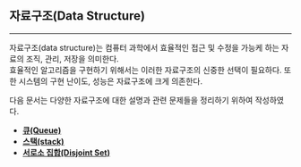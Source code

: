 ## 자료구조(Data Structure)

---

자료구조(data structure)는 컴퓨터 과학에서 효율적인 접근 및 수정을 가능케 하는 자료의 조직, 관리, 저장을 의미한다.  
효율적인 알고리즘을 구현하기 위해서는 이러한 자료구조의 신중한 선택이 필요하다. 또한 시스템의 구현 난이도, 성능은 자료구조에 크게 의존한다.

다음 문서는 다양한 자료구조에 대한 설명과 관련 문제들을 정리하기 위하여 작성하였다.

- [**큐(Queue)**](https://github.com/ChanghyunRyu/Python_CodingTest_note/tree/main/data_structure/queue%26heap)
- [**스택(stack)**](https://github.com/ChanghyunRyu/Python_CodingTest_note/tree/main/data_structure/stack)
- [**서로소 집합(Disjoint Set)**]()